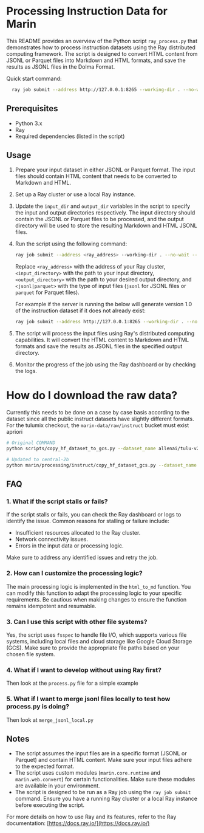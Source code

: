 # Processing Instruction Data for Marin

This README provides an overview of the Python script `ray_process.py` that demonstrates how to process instruction datasets using the Ray distributed computing framework. The script is designed to convert HTML content from JSONL or Parquet files into Markdown and HTML formats, and save the results as JSONL files in the Dolma Format.


Quick start command:
 ```bash
   ray job submit --address http://127.0.0.1:8265 --working-dir . --no-wait -- python scripts/instruct/ray_process.py --input_dir gs://marin-us-central2/raw/instruct/ --output_dir gs://marin-us-central2/documents/marin_instructv1/ --input_type parquet
 ```
 
## Prerequisites

- Python 3.x
- Ray
- Required dependencies (listed in the script)

## Usage

1. Prepare your input dataset in either JSONL or Parquet format. The input files should contain HTML content that needs to be converted to Markdown and HTML.

2. Set up a Ray cluster or use a local Ray instance.

3. Update the `input_dir` and `output_dir` variables in the script to specify the input and output directories respectively. The input directory should contain the JSONL or Parquet files to be processed, and the output directory will be used to store the resulting Markdown and HTML JSONL files.

4. Run the script using the following command:

   ```bash
   ray job submit --address <ray_address> --working-dir . --no-wait -- python process_parquet_fw.py --input_dir <input_directory> --output_dir <output_directory> --input_type <jsonl|parquet>
   ```

   Replace `<ray_address>` with the address of your Ray cluster, `<input_directory>` with the path to your input directory, `<output_directory>` with the path to your desired output directory, and `<jsonl|parquet>` with the type of input files (`jsonl` for JSONL files or `parquet` for Parquet files).

   For example if the server is running the below will generate version 1.0 of the instruction
   dataset if it does not already exist:
   ```bash
   ray job submit --address http://127.0.0.1:8265 --working-dir . --no-wait -- python process_parquet_fw.py --input_dir gs://marin-data/raw/instruct/ --output_dir gs://marin-data/processed/instruct/ --input_type parquet
   ```

5. The script will process the input files using Ray's distributed computing capabilities. It will convert the HTML content to Markdown and HTML formats and save the results as JSONL files in the specified output directory.

6. Monitor the progress of the job using the Ray dashboard or by checking the logs.

# How do I download the raw data?

Currently this needs to be done on a case by case basis according to the dataset since all the public instruct datasets have slightly different formats. For the tulumix checkout, the ```marin-data/raw/instruct``` bucket must exist apriori
```bash
# Original COMMAND
python scripts/copy_hf_dataset_to_gcs.py --dataset_name allenai/tulu-v2-sft-mixture --destination_path gs://marin-data/raw/instruct --urls_dir hf_dataset_transfer_bucket

# Updated to central-2b
python marin/processing/instruct/copy_hf_dataset_gcs.py --dataset_name allenai/tulu-v2-sft-mixture --destination_path gs://marin-us-central2/raw/instruct/ --urls_dir hf_dataset_transfer_bucket
```
## FAQ

### 1. What if the script stalls or fails?

If the script stalls or fails, you can check the Ray dashboard or logs to identify the issue. Common reasons for stalling or failure include:
- Insufficient resources allocated to the Ray cluster.
- Network connectivity issues.
- Errors in the input data or processing logic.

Make sure to address any identified issues and retry the job.

### 2. How can I customize the processing logic?

The main processing logic is implemented in the `html_to_md` function. You can modify this function to adapt the processing logic to your specific requirements. Be cautious when making changes to ensure the function remains idempotent and resumable.

### 3. Can I use this script with other file systems?

Yes, the script uses `fsspec` to handle file I/O, which supports various file systems, including local files and cloud storage like Google Cloud Storage (GCS). Make sure to provide the appropriate file paths based on your chosen file system.

### 4. What if I want to develop without using Ray first?
Then look at the `process.py` file for a simple example

### 5. What if I want to merge jsonl files locally to test how process.py is doing?
Then look at `merge_jsonl_local.py`

## Notes

- The script assumes the input files are in a specific format (JSONL or Parquet) and contain HTML content. Make sure your input files adhere to the expected format.
- The script uses custom modules (`marin.core.runtime` and `marin.web.convert`) for certain functionalities. Make sure these modules are available in your environment.
- The script is designed to be run as a Ray job using the `ray job submit` command. Ensure you have a running Ray cluster or a local Ray instance before executing the script.

For more details on how to use Ray and its features, refer to the Ray documentation: [https://docs.ray.io/](https://docs.ray.io/)